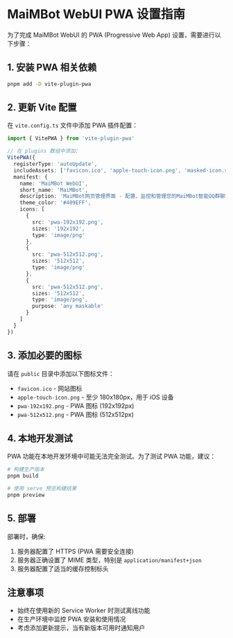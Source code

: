# MaiMBot WebUI PWA 设置指南

为了完成 MaiMBot WebUI 的 PWA (Progressive Web App) 设置，需要进行以下步骤：

## 1. 安装 PWA 相关依赖

```bash
pnpm add -D vite-plugin-pwa
```

## 2. 更新 Vite 配置

在 `vite.config.ts` 文件中添加 PWA 插件配置：

```typescript
import { VitePWA } from 'vite-plugin-pwa'

// 在 plugins 数组中添加:
VitePWA({
  registerType: 'autoUpdate',
  includeAssets: ['favicon.ico', 'apple-touch-icon.png', 'masked-icon.svg'],
  manifest: {
    name: 'MaiMBot WebUI',
    short_name: 'MaiMBot',
    description: 'MaiMBot网页管理界面 - 配置、监控和管理您的MaiMBot智能QQ群聊机器人',
    theme_color: '#409EFF',
    icons: [
      {
        src: 'pwa-192x192.png',
        sizes: '192x192',
        type: 'image/png'
      },
      {
        src: 'pwa-512x512.png',
        sizes: '512x512',
        type: 'image/png'
      },
      {
        src: 'pwa-512x512.png',
        sizes: '512x512',
        type: 'image/png',
        purpose: 'any maskable'
      }
    ]
  }
})
```

## 3. 添加必要的图标

请在 `public` 目录中添加以下图标文件：

- `favicon.ico` - 网站图标
- `apple-touch-icon.png` - 至少 180x180px，用于 iOS 设备
- `pwa-192x192.png` - PWA 图标 (192x192px)
- `pwa-512x512.png` - PWA 图标 (512x512px)

## 4. 本地开发测试

PWA 功能在本地开发环境中可能无法完全测试。为了测试 PWA 功能，建议：

```bash
# 构建生产版本
pnpm build

# 使用 serve 预览构建结果
pnpm preview
```

## 5. 部署

部署时，确保:

1. 服务器配置了 HTTPS (PWA 需要安全连接)
2. 服务器正确设置了 MIME 类型，特别是 `application/manifest+json`
3. 服务器配置了适当的缓存控制标头

## 注意事项

- 始终在使用新的 Service Worker 时测试离线功能
- 在生产环境中监控 PWA 安装和使用情况
- 考虑添加更新提示，当有新版本可用时通知用户
